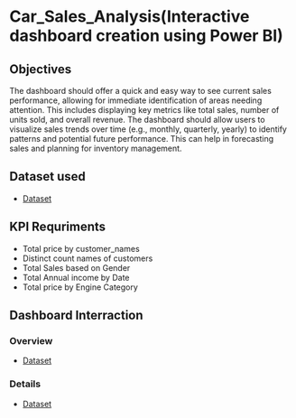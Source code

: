 # Car_Sales_Analysis(Interactive dashboard creation using Power BI)
## Objectives
The dashboard should offer a quick and easy way to see current sales performance, allowing for immediate identification of areas needing attention.
This includes displaying key metrics like total sales, number of units sold, and overall revenue.
The dashboard should allow users to visualize sales trends over time (e.g., monthly, quarterly, yearly) to identify patterns and potential future performance.
This can help in forecasting sales and planning for inventory management.
## Dataset used
- <a href="https://github.com/pravinwa12/Power-BI-Dashboard/blob/main/Car%20Sales.csv">Dataset</a>
## KPI Requriments
- Total price by customer_names
- Distinct count names of customers
- Total Sales based on Gender
- Total Annual income by Date
- Total price by Engine Category
## Dashboard Interraction
### Overview
- <a href="https://github.com/pravinwa12/Power-BI-Dashboard/blob/main/Screenshot%202025-04-25%20110100.png">Dataset</a>
### Details
- <a href="https://github.com/pravinwa12/Power-BI-Dashboard/blob/main/Screenshot%202025-04-25%20110208.png">Dataset</a>




